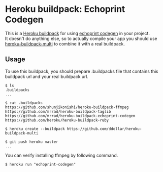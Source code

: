 Heroku buildpack: Echoprint Codegen
=======================

This is a [Heroku buildpack](http://devcenter.heroku.com/articles/buildpacks) for using [echoprint codegen](https://github.com/echonest/echoprint-codegen) in your project.  
It doesn't do anything else, so to actually compile your app you should use [heroku-buildpack-multi](https://github.com/ddollar/heroku-buildpack-multi) to combine it with a real buildpack.

Usage
-----
To use this buildpack, you should prepare .buildpacks file that contains this buildpack url and your real buildpack url.  

    $ ls
    .buildpacks
    ...
    
    $ cat .buildpacks
    https://github.com/shunjikonishi/heroku-buildpack-ffmpeg
    https://github.com/mrrad/heroku-buildpack-taglib
    https://github.com/mrrad/heroku-buildpack-echoprint-codegen
    https://github.com/heroku/heroku-buildpack-ruby

    $ heroku create --buildpack https://github.com/ddollar/heroku-buildpack-multi

    $ git push heroku master
    ...

You can verify installing ffmpeg by following command.

    $ heroku run "echoprint-codegen"

